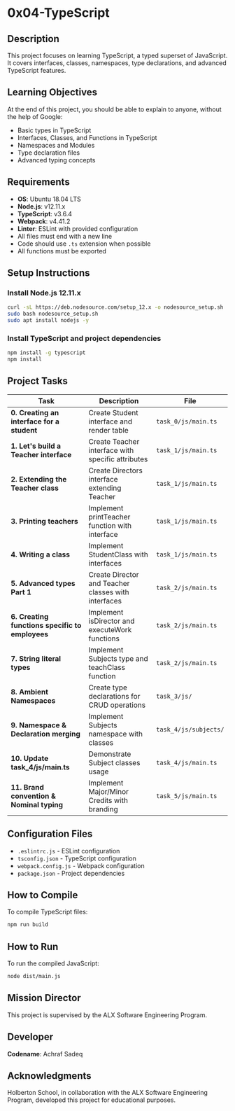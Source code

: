 # 0x04-TypeScript

## Description
This project focuses on learning TypeScript, a typed superset of JavaScript. It covers interfaces, classes, namespaces, type declarations, and advanced TypeScript features.

## Learning Objectives
At the end of this project, you should be able to explain to anyone, without the help of Google:
- Basic types in TypeScript
- Interfaces, Classes, and Functions in TypeScript
- Namespaces and Modules
- Type declaration files
- Advanced typing concepts

## Requirements
- **OS**: Ubuntu 18.04 LTS
- **Node.js**: v12.11.x
- **TypeScript**: v3.6.4
- **Webpack**: v4.41.2
- **Linter**: ESLint with provided configuration
- All files must end with a new line
- Code should use `.ts` extension when possible
- All functions must be exported

## Setup Instructions

### Install Node.js 12.11.x
```bash
curl -sL https://deb.nodesource.com/setup_12.x -o nodesource_setup.sh
sudo bash nodesource_setup.sh
sudo apt install nodejs -y
```

### Install TypeScript and project dependencies
```bash
npm install -g typescript
npm install
```

## Project Tasks

| **Task** | **Description** | **File** |
|----------|----------------|----------|
| **0. Creating an interface for a student** | Create Student interface and render table | `task_0/js/main.ts` |
| **1. Let's build a Teacher interface** | Create Teacher interface with specific attributes | `task_1/js/main.ts` |
| **2. Extending the Teacher class** | Create Directors interface extending Teacher | `task_1/js/main.ts` |
| **3. Printing teachers** | Implement printTeacher function with interface | `task_1/js/main.ts` |
| **4. Writing a class** | Implement StudentClass with interfaces | `task_1/js/main.ts` |
| **5. Advanced types Part 1** | Create Director and Teacher classes with interfaces | `task_2/js/main.ts` |
| **6. Creating functions specific to employees** | Implement isDirector and executeWork functions | `task_2/js/main.ts` |
| **7. String literal types** | Implement Subjects type and teachClass function | `task_2/js/main.ts` |
| **8. Ambient Namespaces** | Create type declarations for CRUD operations | `task_3/js/` |
| **9. Namespace & Declaration merging** | Implement Subjects namespace with classes | `task_4/js/subjects/` |
| **10. Update task_4/js/main.ts** | Demonstrate Subject classes usage | `task_4/js/main.ts` |
| **11. Brand convention & Nominal typing** | Implement Major/Minor Credits with branding | `task_5/js/main.ts` |

## Configuration Files
- `.eslintrc.js` - ESLint configuration
- `tsconfig.json` - TypeScript configuration
- `webpack.config.js` - Webpack configuration
- `package.json` - Project dependencies

## How to Compile
To compile TypeScript files:
```bash
npm run build
```

## How to Run
To run the compiled JavaScript:
```bash
node dist/main.js
```

## Mission Director
This project is supervised by the ALX Software Engineering Program.

## Developer
**Codename**: Achraf Sadeq

## Acknowledgments
Holberton School, in collaboration with the ALX Software Engineering Program, developed this project for educational purposes.
